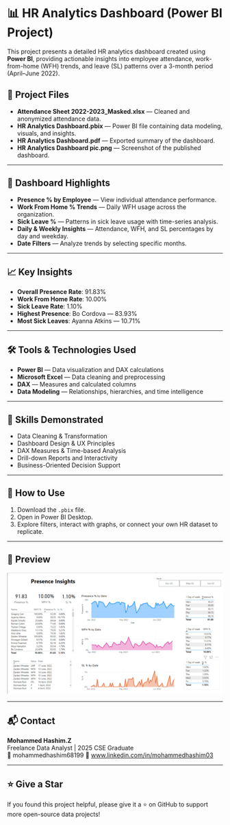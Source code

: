 # 📊 HR Analytics Dashboard (Power BI Project)

This project presents a detailed HR analytics dashboard created using **Power BI**, providing actionable insights into employee attendance, work-from-home (WFH) trends, and leave (SL) patterns over a 3-month period (April–June 2022).

## 📁 Project Files

- **Attendance Sheet 2022-2023_Masked.xlsx** — Cleaned and anonymized attendance data.
- **HR Analytics Dashboard.pbix** — Power BI file containing data modeling, visuals, and insights.
- **HR Analytics Dashboard.pdf** — Exported summary of the dashboard.
- **HR Analytics Dashboard pic.png** — Screenshot of the published dashboard.

---

## 📌 Dashboard Highlights

- **Presence % by Employee** — View individual attendance performance.
- **Work From Home % Trends** — Daily WFH usage across the organization.
- **Sick Leave %** — Patterns in sick leave usage with time-series analysis.
- **Daily & Weekly Insights** — Attendance, WFH, and SL percentages by day and weekday.
- **Date Filters** — Analyze trends by selecting specific months.

---

## 📈 Key Insights

- **Overall Presence Rate**: 91.83%
- **Work From Home Rate**: 10.00%
- **Sick Leave Rate**: 1.10%
- **Highest Presence**: Bo Cordova — 83.93%
- **Most Sick Leaves**: Ayanna Atkins — 10.71%

---

## 🛠 Tools & Technologies Used

- **Power BI** — Data visualization and DAX calculations
- **Microsoft Excel** — Data cleaning and preprocessing
- **DAX** — Measures and calculated columns
- **Data Modeling** — Relationships, hierarchies, and time intelligence

---

## 🧠 Skills Demonstrated

- Data Cleaning & Transformation  
- Dashboard Design & UX Principles  
- DAX Measures & Time-based Analysis  
- Drill-down Reports and Interactivity  
- Business-Oriented Decision Support  

---

## 🧾 How to Use

1. Download the `.pbix` file.
2. Open in Power BI Desktop.
3. Explore filters, interact with graphs, or connect your own HR dataset to replicate.

---

## 📸 Preview

![HR Analytics Dashboard Screenshot](HR%20Analytics%20Dashboard%20pic.png)

---

## 📬 Contact

**Mohammed Hashim.Z**  
Freelance Data Analyst | 2025 CSE Graduate  
📧 mohammedhashim68199 
🔗 www.linkedin.com/in/mohammedhashim03



---

## ⭐️ Give a Star

If you found this project helpful, please give it a ⭐ on GitHub to support more open-source data projects!
